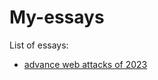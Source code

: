 # My-essays

List of essays:

- [advance web attacks of 2023](https://github.com/ties2/My-essays/wiki/Getting-to-know-the-threat-hunting)

